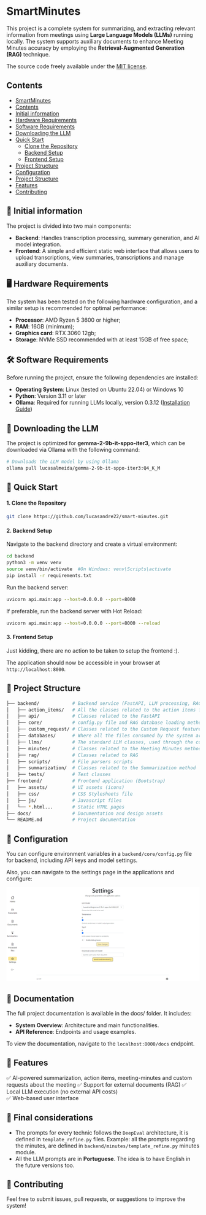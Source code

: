 # SmartMinutes

This project is a complete system for summarizing, and extracting relevant information from meetings using **Large Language Models (LLMs)** running locally. The system supports auxiliary documents to enhance Meeting Minutes accuracy by employing the **Retrieval-Augmented Generation (RAG)** technique.

The source code freely available under the [MIT license](LICENSE.md).

## Contents

<!-- TOC -->
* [SmartMinutes](#smartminutes)
* [Contents](#contents)
* [Initial information](#-initial-information)
* [Hardware Requirements](#️-hardware-requirements)
* [Software Requirements](#-software-requirements)
* [Downloading the LLM](#-downloading-the-llm)
* [Quick Start](#quick-start)
  * [Clone the Repository](#1-clone-the-repository)
  * [Backend Setup](#2-backend-setup)
  * [Frontend Setup](#3-frontend-setup)
* [Project Structure](#-project-structure)
* [Configuration](#-configuration)
* [Project Structure](#-project-structure)
* [Features](#-features)
* [Contributing](#-contributing)

## 🍭 Initial information

The project is divided into two main components:
- **Backend**: Handles transcription processing, summary generation, and AI model integration.
- **Frontend**: A simple and efficient static web interface that allows users to upload transcriptions, view summaries, transcriptions and manage auxiliary documents.

## 🖥️ Hardware Requirements

The system has been tested on the following hardware configuration, and a similar setup is recommended for optimal performance:
- **Processor**: AMD Ryzen 5 3600 or higher;
- **RAM**: 16GB (minimum);
- **Graphics card**: RTX 3060 12gb;
- **Storage**: NVMe SSD recommended with at least 15GB of free space;

## 🛠️ Software Requirements 

Before running the project, ensure the following dependencies are installed: 
- **Operating System**: Linux (tested on Ubuntu 22.04) or Windows 10
- **Python**: Version 3.11 or later 
- **Ollama**: Required for running LLMs locally, version 0.3.12  ([Installation Guide](https://ollama.com/))

## 🔽 Downloading the LLM

The project is optimized for **gemma-2-9b-it-sppo-iter3**, which can be downloaded via Ollama with the following command: 

``` bash
# Downloads the LLM model by using Ollama
ollama pull lucasalmeida/gemma-2-9b-it-sppo-iter3:Q4_K_M
```

## 🚀 Quick Start
#### 1. Clone the Repository

``` bash
git clone https://github.com/lucasandre22/smart-minutes.git
```
#### 2. Backend Setup

Navigate to the backend directory and create a virtual environment:

``` bash
cd backend
python3 -m venv venv
source venv/bin/activate  #On Windows: venv\Scripts\activate
pip install -r requirements.txt
```

Run the backend server:

``` bash
uvicorn api.main:app --host=0.0.0.0 --port=8000
```

If preferable, run the backend server with Hot Reload:

``` bash
uvicorn api.main:app --host=0.0.0.0 --port=8000 --reload
```

#### 3. Frontend Setup
Just kidding, there are no action to be taken to setup the frontend :).

The application should now be accessible in your browser at `http://localhost:8000`.


## 📂 Project Structure
```bash
├── backend/            # Backend service (FastAPI, LLM processing, RAG)
│   ├── action_items/   # All the classes related to the action items feature
│   ├── api/            # Classes related to the FastAPI
│   ├── core/           # config.py file and RAG database loading method
│   ├── custom_request/ # Classes related to the Custom Request feature
│   ├── databases/      # Where all the files consumed by the system are stored, like transcripts (Created when starting the project for the first time)
│   ├── llms/           # The standard LLM classes, used through the code
│   ├── minutes/        # Classes related to the Meeting Minutes method
│   ├── rag/            # Classes related to RAG
│   ├── scripts/        # File parsers scripts
│   ├── summarization/  # Classes related to the Summarization method
│   ├── tests/          # Test classes
├── frontend/           # Frontend application (Bootstrap)
│   ├── assets/         # UI assets (icons)
│   ├── css/            # CSS Stylesheets file
│   ├── js/             # Javascript files
│   └── *.html...       # Static HTML pages
├── docs/               # Documentation and design assets
└── README.md           # Project documentation
```

## 🔧 Configuration

You can configure environment variables in a `backend/core/config.py` file for backend, including API keys and model settings.

Also, you can navigate to the settings page in the applications and configure:

![Settings page](assets/settings.png)

## 📖 Documentation

The full project documentation is available in the docs/ folder. It includes:

- **System Overview**: Architecture and main functionalities.
- **API Reference**: Endpoints and usage examples.

To view the documentation, navigate to the `localhost:8000/docs` endpoint.

## 📌 Features

✅ AI-powered summarization, action items, meeting-minutes and custom requests about the meeting
✅ Support for external documents (RAG) 
✅ Local LLM execution (no external API costs)  
✅ Web-based user interface

## 📖 Final considerations

- The prompts for every technic follows the `DeepEval` architecture, it is defined in `template_refine.py` files. Example: all the prompts regarding the minutes, are defined in `backend/minutes/template_refine.py` minutes module.
- All the LLM prompts are in **Portuguese**. The idea is to have English in the future versions too.

## 🤝 Contributing

Feel free to submit issues, pull requests, or suggestions to improve the system!